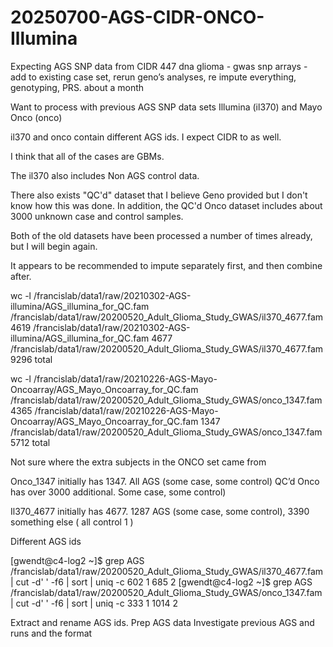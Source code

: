 
#	20250700-AGS-CIDR-ONCO-Illumina

Expecting AGS SNP data from CIDR
447 dna glioma - gwas snp arrays - add to existing case set, rerun geno’s analyses, re impute everything, genotyping, PRS. about a month


Want to process with previous AGS SNP data sets Illumina (il370) and Mayo Onco (onco)

il370 and onco contain different AGS ids.
I expect CIDR to as well.

I think that all of the cases are GBMs.



The il370 also includes Non AGS control data.

There also exists "QC'd" dataset that I believe Geno provided but I don't know how this was done.
In addition, the QC'd Onco dataset includes about 3000 unknown case and control samples.

Both of the old datasets have been processed a number of times already, but I will begin again.

It appears to be recommended to impute separately first, and then combine after.






wc -l /francislab/data1/raw/20210302-AGS-illumina/AGS_illumina_for_QC.fam /francislab/data1/raw/20200520_Adult_Glioma_Study_GWAS/il370_4677.fam 
  4619 /francislab/data1/raw/20210302-AGS-illumina/AGS_illumina_for_QC.fam
  4677 /francislab/data1/raw/20200520_Adult_Glioma_Study_GWAS/il370_4677.fam
  9296 total

wc -l /francislab/data1/raw/20210226-AGS-Mayo-Oncoarray/AGS_Mayo_Oncoarray_for_QC.fam /francislab/data1/raw/20200520_Adult_Glioma_Study_GWAS/onco_1347.fam 
  4365 /francislab/data1/raw/20210226-AGS-Mayo-Oncoarray/AGS_Mayo_Oncoarray_for_QC.fam
  1347 /francislab/data1/raw/20200520_Adult_Glioma_Study_GWAS/onco_1347.fam
  5712 total


Not sure where the extra subjects in the ONCO set came from

Onco_1347 initially has 1347. All AGS (some case, some control)
QC’d Onco has over 3000 additional. Some case, some control)

Il370_4677 initially has 4677. 1287 AGS (some case, some control), 3390 something else ( all control 1 )

Different AGS ids

[gwendt@c4-log2 ~]$ grep AGS /francislab/data1/raw/20200520_Adult_Glioma_Study_GWAS/il370_4677.fam | cut -d' ' -f6 | sort | uniq -c
    602 1
    685 2
[gwendt@c4-log2 ~]$ grep AGS /francislab/data1/raw/20200520_Adult_Glioma_Study_GWAS/onco_1347.fam | cut -d' ' -f6 | sort | uniq -c
    333 1
   1014 2



Extract and rename AGS ids. 
Prep AGS data 
Investigate previous AGS and runs and the format







